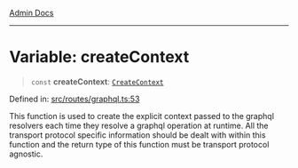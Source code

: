 [Admin Docs](/)

***

# Variable: createContext

> `const` **createContext**: [`CreateContext`](../type-aliases/CreateContext.md)

Defined in: [src/routes/graphql.ts:53](https://github.com/gautam-divyanshu/talawa-api/blob/84910820371ade6fdca33545b3a0fc1e929731b2/src/routes/graphql.ts#L53)

This function is used to create the explicit context passed to the graphql resolvers each time they resolve a graphql operation at runtime. All the transport protocol specific information should be dealt with within this function and the return type of this function must be transport protocol agnostic.
